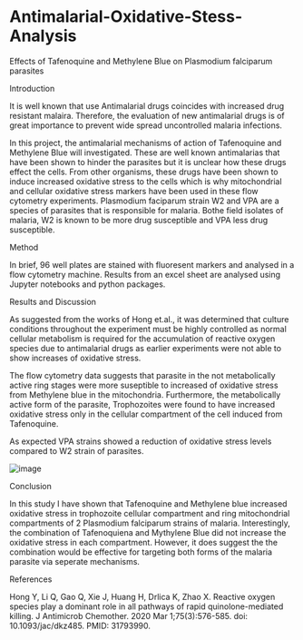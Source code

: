 # Antimalarial-Oxidative-Stess-Analysis
Effects of Tafenoquine and Methylene Blue on Plasmodium falciparum parasites

Introduction

It is well known that use Antimalarial drugs coincides with increased drug resistant malaira. Therefore, the evaluation of new antimalarial drugs is of great importance to prevent wide spread uncontrolled malaria infections. 

In this project, the antimalarial mechanisms of action of Tafenoquine and Methylene Blue will investigated. These are well known antimalarias that have been shown to hinder the parasites but it is unclear how these drugs effect the cells. From other organisms, these drugs have been shown to induce increased oxidative stress to the cells which is why mitochondrial and cellular oxidative stress markers have been used in these flow cytometry experiments. Plasmodium faciparum strain W2 and VPA are a species of parasites that is responsible for malaria. Bothe field isolates of malaria, W2 is known to be more drug susceptible and VPA less drug susceptible.

Method

In brief, 96 well plates are stained with fluoresent markers and analysed in a flow cytometry machine. Results from an excel sheet are analysed using Jupyter notebooks and python packages. 

Results and Discussion

As suggested from the works of Hong et.al., it was determined that culture conditions throughout the experiment must be highly controlled as normal cellular metabolism is required for the accumulation of reactive oxygen species due to antimalarial drugs as earlier experiments were not able to show increases of oxidative stress. 

The flow cytometry data suggests that parasite in the not metabolically active ring stages were more suseptible to increased of oxidative stress from Methylene blue in the mitochondria. Furthermore, the metabolically active form of the parasite, Trophozoites were found to have increased oxidative stress only in the cellular compartment of the cell induced from Tafenoquine.

As expected VPA strains showed a reduction of oxidative stress levels compared to W2 strain of parasites.

![image](https://github.com/user-attachments/assets/e344de5e-1cc2-405d-8f7f-a908a6f9710a)

Conclusion

In this study I have shown that Tafenoquine and Methylene blue increased oxidative stress in trophozoite cellular compartment and ring mitochondrial compartments of 2 Plasmodium falciparum strains of malaria. Interestingly, the combination of Tafenoquiena and Mythylene Blue did not increase the oxidative stress in each compartment. However, it does suggest the the combination would be effective for targeting both forms of the malaria parasite via seperate mechanisms.

References

Hong Y, Li Q, Gao Q, Xie J, Huang H, Drlica K, Zhao X. Reactive oxygen species play a dominant role in all pathways of rapid quinolone-mediated killing. J Antimicrob Chemother. 2020 Mar 1;75(3):576-585. doi: 10.1093/jac/dkz485. PMID: 31793990.
